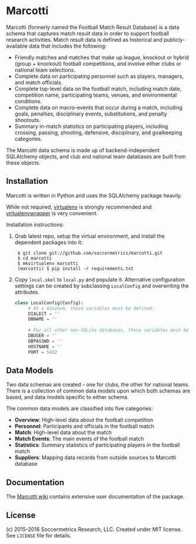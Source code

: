 Marcotti
========

Marcotti (formerly named the Football Match Result Database) is a data schema that captures match result data in 
order to support football research activities.  Match result data is defined as historical and publicly-available 
data that includes the following:

* Friendly matches and matches that make up league, knockout or hybrid (group + knockout) football competitions, and 
involve either clubs or national team selections.
* Complete data on participating personnel such as players, managers, and match officials.
* Complete top-level data on the football match, including match date, competition name, participating teams, venues, 
and environmental conditions.
* Complete data on macro-events that occur during a match, including goals, penalties, disciplinary events, 
substitutions, and penalty shootouts.
* Summary in-match statistics on participating players, including crossing, passing, shooting, defensive, 
disciplinary, and goalkeeping categories.

The Marcotti data schema is made up of backend-independent SQLAlchemy objects, and club and national team databases are 
built from these objects.

## Installation

Marcotti is written in Python and uses the SQLAlchemy package heavily.

While not required, [virtualenv](https://pypi.python.org/pypi/virtualenv) is strongly recommended and
[virtualenvwrapper](https://pypi.python.org/pypi/virtualenvwrapper) is very convenient.

Installation instructions:

1. Grab latest repo, setup the virtual environment, and install the dependent packages into it:

        $ git clone git://github.com/soccermetrics/marcotti.git
        $ cd marcotti
        $ mkvirtualenv marcotti
        (marcotti) $ pip install -r requirements.txt
    
2. Copy `local.skel` to `local.py` and populate it.  Alternative configuration
   settings can be created by subclassing `LocalConfig` and overwriting the attributes.
    
   ```python
   class LocalConfig(Config):
        # At a minimum, these variables must be defined.
        DIALECT = ''
        DBNAME = ''
        
        # For all other non-SQLite databases, these variables must be set.
        DBUSER = ''
        DBPASSWD = ''
        HOSTNAME = ''
        PORT = 5432
   ```
    
## Data Models

Two data schemas are created - one for clubs, the other for national teams.  There is a collection of common data 
models upon which both schemas are based, and data models specific to either schema.

The common data models are classified into five categories:

* **Overview**: High-level data about the football competition
* **Personnel**: Participants and officials in the football match
* **Match**: High-level data about the match
* **Match Events**: The main events of the football match
* **Statistics**: Summary statistics of participating players in the football match
* **Suppliers**: Mapping data records from outside sources to Marcotti database

## Documentation

The [Marcotti wiki](https://github.com/soccermetrics/marcotti/wiki) contains extensive user documentation of the 
package.

## License

(c) 2015-2016 Soccermetrics Research, LLC. Created under MIT license.  See `LICENSE` file for details.

